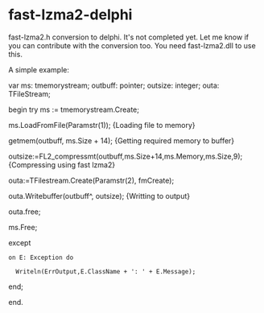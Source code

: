 # fast-lzma2-delphi
fast-lzma2.h conversion to delphi.
It's not completed yet. Let me know if you can contribute with the conversion too.
You need fast-lzma2.dll to use this.

A simple example:

var
  ms: tmemorystream;
  outbuff: pointer;
  outsize: integer;
  outa: TFileStream;

begin
  try
   ms := tmemorystream.Create;
	 
  ms.LoadFromFile(Paramstr(1)); {Loading file to memory}
	
  getmem(outbuff, ms.Size + 14); {Getting required memory to buffer}
	
  outsize:=FL2_compressmt(outbuff,ms.Size+14,ms.Memory,ms.Size,9); {Compressing using fast lzma2}
	
  outa:=TFilestream.Create(Paramstr(2), fmCreate);
	
  outa.Writebuffer(outbuff^, outsize); {Writting to output}
	
  outa.free;
	
  ms.Free;
	
  except
	
    on E: Exception do
		
      Writeln(ErrOutput,E.ClassName + ': ' + E.Message);
			
  end;
	
end.

